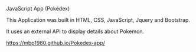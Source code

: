 JavaScript App (Pokédex)

This Application was built in HTML, CSS, JavaScript, Jquery and Bootstrap.

It uses an external API to display details about Pokemon.

https://mbp1980.github.io/Pokedex-app/
